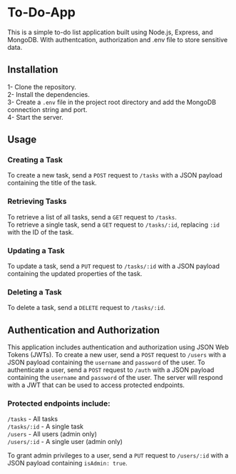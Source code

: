 # To-Do-App
This is a simple to-do list application built using Node.js, Express, and MongoDB. With authentcation, authorization and .env file to store sensitive data.

## Installation
1- Clone the repository.<br>
2- Install the dependencies.<br>
3- Create a `.env` file in the project root directory and add the MongoDB connection string and port.<br>
4- Start the server.<br>


## Usage
### Creating a Task

To create a new task, send a `POST` request to `/tasks` with a JSON payload containing the title of the task.<br>

### Retrieving Tasks

To retrieve a list of all tasks, send a `GET` request to `/tasks`.<br>
To retrieve a single task, send a `GET` request to `/tasks/:id`, replacing `:id` with the ID of the task.

### Updating a Task

To update a task, send a `PUT` request to `/tasks/:id` with a JSON payload containing the updated properties of the task.<br>

### Deleting a Task

To delete a task, send a `DELETE` request to `/tasks/:id`.<br>


## Authentication and Authorization

This application includes authentication and authorization using JSON Web Tokens (JWTs).
To create a new user, send a `POST` request to `/users` with a JSON payload containing the `username` and `password` of the user.
To authenticate a user, send a `POST` request to `/auth` with a JSON payload containing the `username` and `password` of the user.
The server will respond with a JWT that can be used to access protected endpoints.

### Protected endpoints include:

`/tasks`     - All tasks <br>
`/tasks/:id` - A single task <br>
`/users`     - All users (admin only) <br>
`/users/:id` - A single user (admin only) <br>

To grant admin privileges to a user, send a `PUT` request to `/users/:id` with a JSON payload containing `isAdmin: true`.
